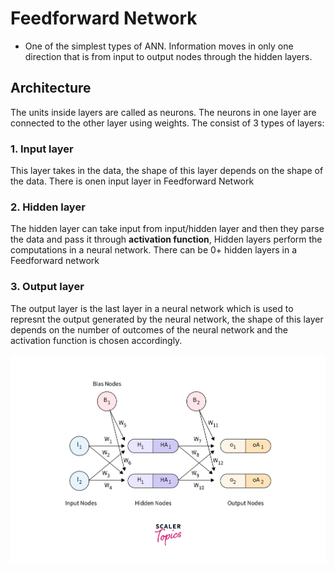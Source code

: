 # Feedforward Network

- One of the simplest types of ANN. Information moves in only one direction that is from input to output nodes through the hidden layers.

## Architecture

The units inside layers are called as neurons. The neurons in one layer are connected to the other layer using weights. The consist of 3 types of layers:

### 1. Input layer

This layer takes in the data, the shape of this layer depends on the shape of the data. There is onen input layer
in Feedforward Network

### 2. Hidden layer

The hidden layer can take input from input/hidden layer and then they parse the data and pass it through **activation function**,
Hidden layers perform the computations in a neural network. There can be 0+ hidden layers in a Feedforward network

### 3. Output layer

The output layer is the last layer in a neural network which is used to represnt the output generated by the neural
network, the shape of this layer depends on the number of outcomes of the neural network and the activation
function is chosen accordingly.

![Feedforward Network](./assets/neural-networks-feed-forward-architecture.webp)
